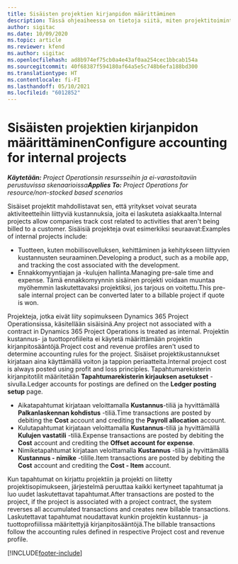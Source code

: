 ```yaml
---
title: Sisäisten projektien kirjanpidon määrittäminen
description: Tässä ohjeaiheessa on tietoja siitä, miten projektitoimintojen sisäisten projektien kirjanpitokäytäntöjä määritetään.
author: sigitac
ms.date: 10/09/2020
ms.topic: article
ms.reviewer: kfend
ms.author: sigitac
ms.openlocfilehash: ad8b974ef75cb0a4e43af0aa254cec1bbcab154a
ms.sourcegitcommit: 40f68387f594180af64a5e5c748b6efa188bd300
ms.translationtype: HT
ms.contentlocale: fi-FI
ms.lasthandoff: 05/10/2021
ms.locfileid: "6012852"
---
```

# <a name="configure-accounting-for-internal-projects"></a><span data-ttu-id="7f02e-103">Sisäisten projektien kirjanpidon määrittäminen</span><span class="sxs-lookup"><span data-stu-id="7f02e-103">Configure accounting for internal projects</span></span>

<span data-ttu-id="7f02e-104">_**Käytetään:** Project Operationsin resursseihin ja ei-varastoitaviin perustuvissa skenaarioissa_</span><span class="sxs-lookup"><span data-stu-id="7f02e-104">_**Applies To:** Project Operations for resource/non-stocked based scenarios_</span></span>

<span data-ttu-id="7f02e-105">Sisäiset projektit mahdollistavat sen, että yritykset voivat seurata aktiviteetteihin liittyviä kustannuksia, joita ei laskuteta asiakkaalta.</span><span class="sxs-lookup"><span data-stu-id="7f02e-105">Internal projects allow companies track cost related to activities that aren't being billed to a customer.</span></span> <span data-ttu-id="7f02e-106">Sisäisiä projekteja ovat esimerkiksi seuraavat:</span><span class="sxs-lookup"><span data-stu-id="7f02e-106">Examples of internal projects include:</span></span>

- <span data-ttu-id="7f02e-107">Tuotteen, kuten mobiilisovelluksen, kehittäminen ja kehitykseen liittyvien kustannusten seuraaminen.</span><span class="sxs-lookup"><span data-stu-id="7f02e-107">Developing a product, such as a mobile app, and tracking the cost associated with the development.</span></span>
- <span data-ttu-id="7f02e-108">Ennakkomyyntiajan ja -kulujen hallinta.</span><span class="sxs-lookup"><span data-stu-id="7f02e-108">Managing pre-sale time and expense.</span></span> <span data-ttu-id="7f02e-109">Tämä ennakkomyynnin sisäinen projekti voidaan muuntaa myöhemmin laskutettavaksi projektiksi, jos tarjous on voitettu.</span><span class="sxs-lookup"><span data-stu-id="7f02e-109">This pre-sale internal project can be converted later to a billable project if quote is won.</span></span>

<span data-ttu-id="7f02e-110">Projekteja, jotka eivät liity sopimukseen Dynamics 365 Project Operationsissa, käsitellään sisäisinä.</span><span class="sxs-lookup"><span data-stu-id="7f02e-110">Any project not associated with a contract in Dynamics 365 Project Operations is treated as internal.</span></span> <span data-ttu-id="7f02e-111">Projektin kustannus- ja tuottoprofiileita ei käytetä määrittämään projektin kirjanpitosääntöjä.</span><span class="sxs-lookup"><span data-stu-id="7f02e-111">Project cost and revenue profiles aren't used to determine accounting rules for the project.</span></span> <span data-ttu-id="7f02e-112">Sisäiset projektikustannukset kirjataan aina käyttämällä voiton ja tappion periaatteita.</span><span class="sxs-lookup"><span data-stu-id="7f02e-112">Internal project cost is always posted using profit and loss principles.</span></span> <span data-ttu-id="7f02e-113">Tapahtumarekisterin kirjanpitotilit määritetään **Tapahtumarekisterin kirjauksen asetukset** -sivulla.</span><span class="sxs-lookup"><span data-stu-id="7f02e-113">Ledger accounts for postings are defined on the **Ledger posting setup** page.</span></span>

- <span data-ttu-id="7f02e-114">Aikatapahtumat kirjataan veloittamalla **Kustannus**-tiliä ja hyvittämällä **Palkanlaskennan kohdistus** -tiliä.</span><span class="sxs-lookup"><span data-stu-id="7f02e-114">Time transactions are posted by debiting the **Cost** account and crediting the **Payroll allocation** account.</span></span>
- <span data-ttu-id="7f02e-115">Kulutapahtumat kirjataan veloittamalla **Kustannus**-tiliä ja hyvittämällä **Kulujen vastatili** -tiliä.</span><span class="sxs-lookup"><span data-stu-id="7f02e-115">Expense transactions are posted by debiting the **Cost** account and crediting the **Offset account for expense**.</span></span>
- <span data-ttu-id="7f02e-116">Nimiketapahtumat kirjataan veloittamalla **Kustannus** -tiliä ja hyvittämällä **Kustannus - nimike** -tilille.</span><span class="sxs-lookup"><span data-stu-id="7f02e-116">Item transactions are posted by debiting the **Cost** account and crediting the **Cost - Item** account.</span></span>

<span data-ttu-id="7f02e-117">Kun tapahtumat on kirjattu projektiin ja projekti on liitetty projektisopimukseen, järjestelmä peruuttaa kaikki kertyneet tapahtumat ja luo uudet laskutettavat tapahtumat.</span><span class="sxs-lookup"><span data-stu-id="7f02e-117">After transactions are posted to the project, if the project is associated with a project contract, the system reverses all accumulated transactions and creates new billable transactions.</span></span> <span data-ttu-id="7f02e-118">Laskutettavat tapahtumat noudattavat kunkin projektin kustannus- ja tuottoprofiilissa määritettyjä kirjanpitosääntöjä.</span><span class="sxs-lookup"><span data-stu-id="7f02e-118">The billable transactions follow the accounting rules defined in respective Project cost and revenue profile.</span></span>




[!INCLUDE[footer-include](../includes/footer-banner.md)]
